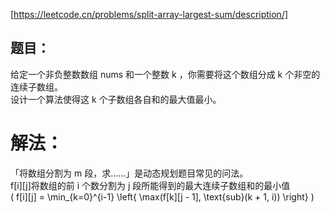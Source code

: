 [https://leetcode.cn/problems/split-array-largest-sum/description/]  
## 题目：  
给定一个非负整数数组 nums 和一个整数 k ，你需要将这个数组分成 k 个非空的连续子数组。    
设计一个算法使得这 k 个子数组各自和的最大值最小。    
  
    
# 解法：  
「将数组分割为 m 段，求……」是动态规划题目常见的问法。  
f[i][j]将数组的前 i 个数分割为 j 段所能得到的最大连续子数组和的最小值  
\( f[i][j] = \min_{k=0}^{i-1} \left\{ \max(f[k][j - 1], \text{sub}(k + 1, i)) \right\} \)
